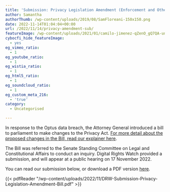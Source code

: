 ```yaml
---
title: 'Submission: Privacy Legislation Amendment (Enforcement and Other Measures) Bill 2022'
author: Samantha
authorThumb: /wp-content/uploads/2019/08/SamFloreani-150x150.png
date: 2022-11-14T01:04:04+00:00
url: /2022/11/14/privacy-amendment-sub/
featureImage: /wp-content/uploads/2021/01/camilo-jimenez-qZenO_gQ7QA-unsplash.jpg
cybocfi_hide_featureImage:
  - yes
eg_vimeo_ratio:
  - 1
eg_youtube_ratio:
  - 1
eg_wistia_ratio:
  - 1
eg_html5_ratio:
  - 1
eg_soundcloud_ratio:
  - 1
eg_custom_meta_216:
  - 'true'
category:
  - Uncategorised

---
```

In response to the Optus data breach, the Attorney General introduced a bill to parliament to make changes to the Privacy Act. <a href="https://digitalrightswatch.org.au/2022/10/26/privacy-amendment-bill/" target="_blank" rel="noreferrer noopener">For more detail about the proposed changes in the Bill, read our explainer here</a>.

The Bill was referred to the Senate Standing Committee on Legal and Constitutional Affairs to conduct an inquiry. Digital Rights Watch provided a submission, and will appear at a public hearing on 17 November 2022.

You can read our submission below, or download a PDF version <a href="/wp-content/uploads/2022/11/DRW-Submission-Privacy-Legislation-Amendment-Bill.pdf" target="_blank" rel="noreferrer noopener"><span style="text-decoration: underline;">here</span></a>.

{{< pdfReader "/wp-content/uploads/2022/11/DRW-Submission-Privacy-Legislation-Amendment-Bill.pdf" >}}
